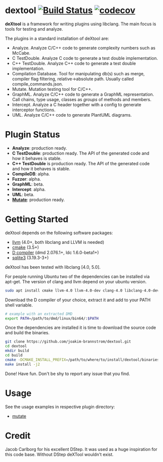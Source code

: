 # dextool [![Build Status](https://travis-ci.org/joakim-brannstrom/dextool.svg?branch=master)](https://travis-ci.org/joakim-brannstrom/dextool) [![codecov](https://codecov.io/gh/joakim-brannstrom/dextool/branch/master/graph/badge.svg)](https://codecov.io/gh/joakim-brannstrom/dextool)

**deXtool** is a framework for writing plugins using libclang. The main focus
is tools for testing and analyze.

The plugins in a standard installation of deXtool are:
 - Analyze. Analyze C/C++ code to generate complexity numbers such as McCabe.
 - C TestDouble. Analyze C code to generate a test double implementation.
 - C++ TestDouble. Analyze C++ code to generate a test double implementation.
 - Compilation Database. Tool for manipulating db(s) such as merge, compiler
   flag filtering, relative->absolute path.
   Usually called compile_commands.json.
 - Mutate. Mutation testing tool for C/C++.
 - GraphML. Analyze C/C++ code to generate a GraphML representation.
   Call chains, type usage, classes as _groups_ of methods and members.
 - Intercept. Analyze a C header together with a config to generate interceptor
   functions.
 - UML. Analyze C/C++ code to generate PlantUML diagrams.

# Plugin Status

 * **Analyze**: production ready.
 * **C TestDouble**: production ready. The API of the generated code and how it behaves is stable.
 * **C++ TestDouble** is production ready. The API of the generated code and how it behaves is stable.
 * **CompileDB**: alpha.
 * **Fuzzer**: alpha.
 * **GraphML**: beta.
 * **Intercept**: alpha.
 * **UML**: beta.
 * [**Mutate**](plugin/mutate/README.md): production ready.

# Getting Started

deXtool depends on the following software packages:

 * [llvm](http://releases.llvm.org/download.html) (4.0+, both libclang and LLVM is needed)
 * [cmake](https://cmake.org/download) (3.5+)
 * [D compiler](https://dlang.org/download.html) (dmd 2.076.1+, ldc 1.6.0-beta1+)
 * [sqlite3](https://sqlite.org/download.html) (3.19.3-3+)

deXtool has been tested with libclang [4.0, 5.0].

For people running Ubuntu two of the dependencies can be installed via apt-get.
The version of clang and llvm depend on your ubuntu version.
```sh
sudo apt install cmake llvm-4.0 llvm-4.0-dev clang-4.0 libclang-4.0-dev libsqlite3-dev
```

Download the D compiler of your choice, extract it and add to your PATH shell
variable.
```sh
# example with an extracted DMD
export PATH=/path/to/dmd/linux/bin64/:$PATH
```

Once the dependencies are installed it is time to download the source code and
build the binaries.
```sh
git clone https://github.com/joakim-brannstrom/dextool.git
cd dextool
mkdir build
cd build
cmake -DCMAKE_INSTALL_PREFIX=/path/to/where/to/install/dextool/binaries ..
make install -j2
```

Done! Have fun.
Don't be shy to report any issue that you find.

# Usage

See the usage examples in respective plugin directory:
 * [mutate](plugin/mutate/examples)

# Credit
Jacob Carlborg for his excellent DStep. It was used as a huge inspiration for
this code base. Without DStep deXTool wouldn't exist.
